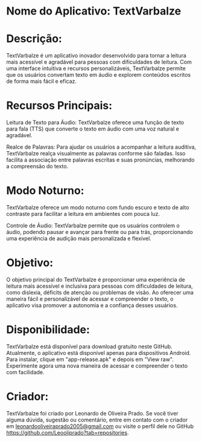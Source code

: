# Nome do Aplicativo: TextVarbalze

# Descrição:

TextVarbalze é um aplicativo inovador desenvolvido para tornar a leitura mais acessível e agradável para pessoas com dificuldades de leitura. Com uma interface intuitiva e recursos personalizáveis, TextVarbalze permite que os usuários convertam texto em áudio e explorem conteúdos escritos de forma mais fácil e eficaz.

# Recursos Principais:

Leitura de Texto para Áudio: TextVarbalze oferece uma função de texto para fala (TTS) que converte o texto em áudio com uma voz natural e agradável.

Realce de Palavras: Para ajudar os usuários a acompanhar a leitura auditiva, TextVarbalze realça visualmente as palavras conforme são faladas. Isso facilita a associação entre palavras escritas e suas pronúncias, melhorando a compreensão do texto.

# Modo Noturno: 

TextVarbalze oferece um modo noturno com fundo escuro e texto de alto contraste para facilitar a leitura em ambientes com pouca luz.

Controle de Áudio: TextVarbalze permite que os usuários controlem o áudio, podendo pausar e avançar para frente ou para trás, proporcionando uma experiência de audição mais personalizada e flexível.

# Objetivo:

O objetivo principal do TextVarbalze é proporcionar uma experiência de leitura mais acessível e inclusiva para pessoas com dificuldades de leitura, como dislexia, déficits de atenção ou problemas de visão. Ao oferecer uma maneira fácil e personalizável de acessar e compreender o texto, o aplicativo visa promover a autonomia e a confiança desses usuários.

# Disponibilidade:

TextVarbalze está disponível para download gratuito neste GitHub. Atualmente, o aplicativo está disponível apenas para dispositivos Android. Para instalar, clique em "app-release.apk" e depois em "View raw". Experimente agora uma nova maneira de acessar e compreender o texto com facilidade.

# Criador:

TextVarbalze foi criado por Leonardo de Oliveira Prado. Se você tiver alguma dúvida, sugestão ou comentário, entre em contato com o criador em leonardooliveiraprado2005@gmail.com ou visite o perfil dele no GitHub https://github.com/Leooliprado?tab=repositories.






